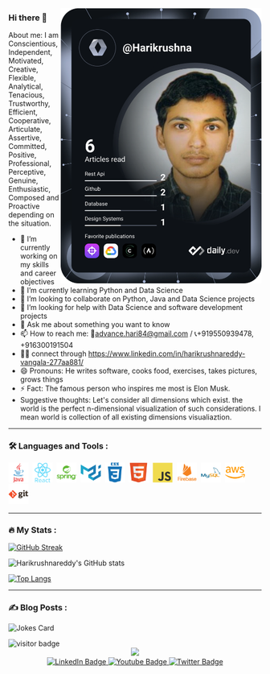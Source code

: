 <a href="https://app.daily.dev/Harikrushna"><img src="https://github.com/Harikrushnareddyvangala/Harikrushnareddyvangala/blob/master/devcard.svg" align =  "right" width="400" alt="Harikrushnareddy Vangala's Dev Card"/></a>
### Hi there 👋
About me: I am Conscientious, Independent, Motivated, Creative, Flexible, Analytical, Tenacious, Trustworthy, Efficient, Cooperative, Articulate, Assertive, Committed, Positive, Professional, Perceptive, Genuine, Enthusiastic, Composed and Proactive depending on the situation.
- 🔭 I’m currently working on my skills and career objectives
- 🌱 I’m currently learning Python and Data Science
- 👯 I’m looking to collaborate on Python, Java and Data Science projects
- 🤔 I’m looking for help with Data Science and software development projects
- 💬 Ask me about something you want to know
- 📫 How to reach me: 📩advance.hari84@gmail.com / 📞+919550939478, +916300191504
- 🧑‍💻 connect through https://www.linkedin.com/in/harikrushnareddy-vangala-277aa881/
- 😄 Pronouns: He writes software, cooks food, exercises, takes pictures, grows things
- ⚡ Fact: The famous person who inspires me most is Elon Musk.
- Suggestive thoughts: Let's consider all dimensions which exist. the world is the perfect n-dimensional visualization of such considerations. I mean world is collection of all existing dimensions visualiaztion.

<!--
**Harikrushnareddyvangala/Harikrushnareddyvangala** is a ✨ _special_ ✨ repository because its `README.md` (this file) appears on your GitHub profile.
About me: I am Conscientious, Independent, Motivated, Creative, Flexible, Analytical, Tenacious, Trustworthy, Efficient, Cooperative, Articulate, Assertive, Committed, Positive, Professional, Perceptive, Genuine, Enthusiastic, Composed and Proactive depending on the situation.
- 🔭 I’m currently working on my skills and career objectives
- 🌱 I’m currently learning Python and Data Science
- 👯 I’m looking to collaborate on Python, Java and Data Science projects
- 🤔 I’m looking for help with Data Science and software development projects
- 💬 Ask me about something you want to know
- 📫 How to reach me: 📩advance.hari84@gmail.com / 📞+61459491871(WhatsApp), +916300191504 
- 🧑‍💻 connect through https://www.linkedin.com/in/harikrushnareddy-vangala-277aa881/
- 😄 Pronouns: He writes software, cooks food, exercises, takes pictures, grows things
- ⚡ Fact: The famous person who inspires me most is Elon Musk.
-->
---


### :hammer_and_wrench: Languages and Tools :
<div>
  <img src="https://github.com/devicons/devicon/blob/master/icons/java/java-original-wordmark.svg" title="Java" alt="Java" width="40" height="40"/>&nbsp;
  <img src="https://github.com/devicons/devicon/blob/master/icons/react/react-original-wordmark.svg" title="React" alt="React" width="40" height="40"/>&nbsp;
  <img src="https://github.com/devicons/devicon/blob/master/icons/spring/spring-original-wordmark.svg" title="Spring" alt="Spring" width="40" height="40"/>&nbsp;
  <img src="https://github.com/devicons/devicon/blob/master/icons/materialui/materialui-original.svg" title="Material UI" alt="Material UI" width="40" height="40"/>&nbsp;
  <img src="https://github.com/devicons/devicon/blob/master/icons/css3/css3-plain-wordmark.svg"  title="CSS3" alt="CSS" width="40" height="40"/>&nbsp;
  <img src="https://github.com/devicons/devicon/blob/master/icons/html5/html5-original.svg" title="HTML5" alt="HTML" width="40" height="40"/>&nbsp;
  <img src="https://github.com/devicons/devicon/blob/master/icons/javascript/javascript-original.svg" title="JavaScript" alt="JavaScript" width="40" height="40"/>&nbsp;
  <img src="https://github.com/devicons/devicon/blob/master/icons/firebase/firebase-plain-wordmark.svg" title="Firebase" alt="Firebase" width="40" height="40"/>&nbsp;
  <img src="https://github.com/devicons/devicon/blob/master/icons/mysql/mysql-original-wordmark.svg" title="MySQL"  alt="MySQL" width="40" height="40"/>&nbsp;
  <img src="https://github.com/devicons/devicon/blob/master/icons/amazonwebservices/amazonwebservices-plain-wordmark.svg" title="AWS" alt="AWS" width="40" height="40"/>&nbsp;
  <img src="https://github.com/devicons/devicon/blob/master/icons/git/git-original-wordmark.svg" title="Git" **alt="Git" width="40" height="40"/>
</div>

---

### :fire: My Stats :


  [![GitHub Streak](http://github-readme-streak-stats.herokuapp.com?user=Harikrushnareddyvangala&theme=dark&background=000000)](https://git.io/streak-stats)

  ![Harikrushnareddy's GitHub stats](https://github-readme-stats.vercel.app/api?username=Harikrushnareddyvangala&theme=dark&show_icons=true)

  [![Top Langs](https://github-readme-stats.vercel.app/api/top-langs/?username=Harikrushnareddyvangala)](https://github.com/Harikrushnareddyvangala/github-readme-stats)


---

### :writing_hand: Blog Posts :

<!-- BLOG-POST-LIST:START -->
<!-- BLOG-POST-LIST:END -->



<!-- Markdown -->

![Jokes Card](https://readme-jokes.vercel.app/api)

<img src="https://visitor-badge.glitch.me/badge?page_id=page.id" alt="visitor badge"/>        




<div id="header" align="center">
  <img src="https://media.giphy.com/media/M9gbBd9nbDrOTu1Mqx/giphy.gif" width="100"/>
</div>
<div id="badges" align="center">
  <a href="https://www.linkedin.com/in/harikrushnareddy-vangala-277aa881/">
    <img src="https://img.shields.io/badge/LinkedIn-blue?style=for-the-badge&logo=linkedin&logoColor=white" alt="LinkedIn Badge"/>
  </a>
  <a href="https://www.youtube.com/channel/UCD5S7hZZzAjZgcOuSl-9P4A">
    <img src="https://img.shields.io/badge/YouTube-red?style=for-the-badge&logo=youtube&logoColor=white" alt="Youtube Badge"/>
  </a>
  <a href="https://twitter.com/advance_hari84">
    <img src="https://img.shields.io/badge/Twitter-blue?style=for-the-badge&logo=twitter&logoColor=white" alt="Twitter Badge"/>
  </a>
</div>
<div id="counter" align="center">
  <img src="https://komarev.com/ghpvc/?username=Harikrushnareddyvangala&style=flat-square&color=blue" alt=""/>
</div>

